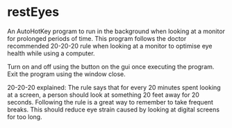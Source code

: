 # restEyes

An AutoHotKey program to run in the background when looking at a monitor for prolonged periods of time.
This program follows the doctor recommended 20-20-20 rule when looking at a monitor to optimise eye health while using a computer. 

Turn on and off using the button on the gui once executing the program.
Exit the program using the window close.

20-20-20 explained:
The rule says that for every 20 minutes spent looking at a screen, a person should look at something 20 feet away for 20 seconds.
Following the rule is a great way to remember to take frequent breaks. This should reduce eye strain caused by looking at digital screens for too long.
